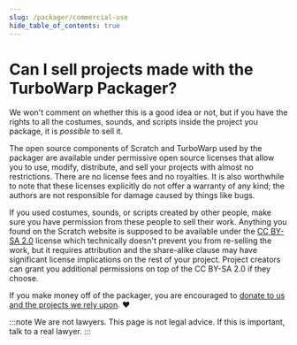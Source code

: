 ```yaml
---
slug: /packager/commercial-use
hide_table_of_contents: true
---
```


# Can I sell projects made with the TurboWarp Packager?

We won't comment on whether this is a good idea or not, but if you have the rights to all the costumes, sounds, and scripts inside the project you package, it is *possible* to sell it.

The open source components of Scratch and TurboWarp used by the packager are available under permissive open source licenses that allow you to use, modify, distribute, and sell your projects with almost no restrictions. There are no license fees and no royalties. It is also worthwhile to note that these licenses explicitly do not offer a warranty of any kind; the authors are not responsible for damage caused by things like bugs.

If you used costumes, sounds, or scripts created by other people, make sure you have permission from these people to sell their work. Anything you found on the Scratch website is supposed to be available under the [CC BY-SA 2.0](https://creativecommons.org/licenses/by-sa/2.0/) license which technically doesn't prevent you from re-selling the work, but it requires attribution and the share-alike clause may have significant license implications on the rest of your project. Project creators can grant you additional permissions on top of the CC BY-SA 2.0 if they choose.

If you make money off of the packager, you are encouraged to [donate to us and the projects we rely upon](/donate). ❤️

:::note
We are not lawyers. This page is not legal advice. If this is important, talk to a real lawyer.
:::
